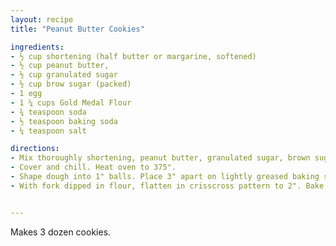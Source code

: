 ```yaml
---
layout: recipe
title: "Peanut Butter Cookies"

ingredients:
- ½ cup shortening (half butter or margarine, softened)
- ½ cup peanut butter,
- ½ cup granulated sugar
- ½ cup brow sugar (packed)
- 1 egg
- 1 ¼ cups Gold Medal Flour
- ¾ teaspoon soda
- ½ teaspoon baking soda
- ¼ teaspoon salt

directions:
- Mix thoroughly shortening, peanut butter, granulated sugar, brown sugar, and eggs. Blend in flour, soda, baking powder, and salt.
- Cover and chill. Heat oven to 375°.
- Shape dough into 1" balls. Place 3" apart on lightly greased baking sheet. 
- With fork dipped in flour, flatten in crisscross pattern to 2". Bake 10-12 min. or until set but not hard.


---
```


Makes 3 dozen cookies.
